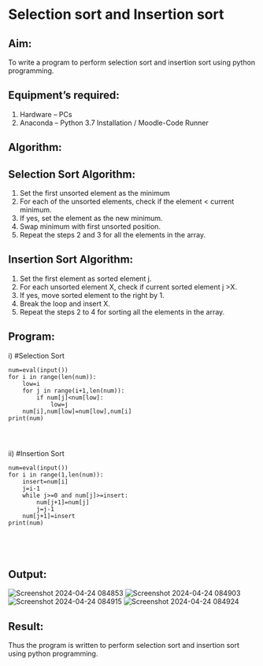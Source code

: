 # Selection sort and Insertion sort
## Aim:
To write a program to perform selection sort and insertion sort using python programming.
## Equipment’s required:
1.	Hardware – PCs
2.	Anaconda – Python 3.7 Installation / Moodle-Code Runner
## Algorithm:
## Selection Sort Algorithm:
1.	Set the first unsorted element as the minimum
2.	For each of the unsorted elements, check if the element < current minimum.
3.	If yes, set the element as the new minimum.
4.	Swap minimum with first unsorted position.
5.	Repeat the steps 2 and 3 for all the elements in the array.
## Insertion Sort Algorithm:
1.	Set the first element as sorted element j.
2.	For each unsorted element X, check if current sorted element j >X.
3.	If yes, move sorted element to the right by 1.
4.	Break the loop and insert X.
5.	Repeat the steps 2 to 4 for sorting all the elements in the array.
## Program:
i)	#Selection Sort
```
num=eval(input())
for i in range(len(num)):
    low=i
    for j in range(i+1,len(num)):
        if num[j]<num[low]:
            low=j
    num[i],num[low]=num[low],num[i]
print(num)




```
ii)	#Insertion Sort
```
num=eval(input())
for i in range(1,len(num)):
    insert=num[i]
    j=i-1
    while j>=0 and num[j]>=insert:
        num[j+1]=num[j]
        j=j-1
    num[j+1]=insert
print(num)





```

## Output:
![Screenshot 2024-04-24 084853](https://github.com/MohanramGunasekar/Sorting-Algorithms/assets/139841812/6283473e-e31c-46e5-a5a8-3d213e77a0aa)
![Screenshot 2024-04-24 084903](https://github.com/MohanramGunasekar/Sorting-Algorithms/assets/139841812/da2c75d5-5c4d-448d-8374-58760862d51c)
![Screenshot 2024-04-24 084915](https://github.com/MohanramGunasekar/Sorting-Algorithms/assets/139841812/04d66855-77d1-4bf8-b49d-cba193cf5e69)
![Screenshot 2024-04-24 084924](https://github.com/MohanramGunasekar/Sorting-Algorithms/assets/139841812/51233cbf-3c8b-4295-8349-410d325b8787)


## Result:
Thus the program is written to perform selection sort and insertion sort using python programming.
